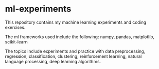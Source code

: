 # ml-experiments
This repository contains my machine learning experiments and coding exercises.

The ml frameworks used include the following: numpy, pandas, matplotlib, scikit-learn

The topics include experiments and practice with data preprocessing, regression, classification, clustering, reinforcement learning, natural language processing, deep learning algorithms.
